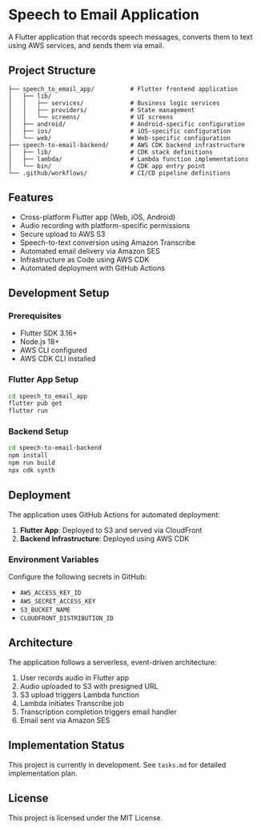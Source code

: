 # Speech to Email Application

A Flutter application that records speech messages, converts them to text using AWS services, and sends them via email.

## Project Structure

```
├── speech_to_email_app/          # Flutter frontend application
│   ├── lib/
│   │   ├── services/             # Business logic services
│   │   ├── providers/            # State management
│   │   └── screens/              # UI screens
│   ├── android/                  # Android-specific configuration
│   ├── ios/                      # iOS-specific configuration
│   └── web/                      # Web-specific configuration
├── speech-to-email-backend/      # AWS CDK backend infrastructure
│   ├── lib/                      # CDK stack definitions
│   ├── lambda/                   # Lambda function implementations
│   └── bin/                      # CDK app entry point
└── .github/workflows/            # CI/CD pipeline definitions
```

## Features

- Cross-platform Flutter app (Web, iOS, Android)
- Audio recording with platform-specific permissions
- Secure upload to AWS S3
- Speech-to-text conversion using Amazon Transcribe
- Automated email delivery via Amazon SES
- Infrastructure as Code using AWS CDK
- Automated deployment with GitHub Actions

## Development Setup

### Prerequisites

- Flutter SDK 3.16+
- Node.js 18+
- AWS CLI configured
- AWS CDK CLI installed

### Flutter App Setup

```bash
cd speech_to_email_app
flutter pub get
flutter run
```

### Backend Setup

```bash
cd speech-to-email-backend
npm install
npm run build
npx cdk synth
```

## Deployment

The application uses GitHub Actions for automated deployment:

1. **Flutter App**: Deployed to S3 and served via CloudFront
2. **Backend Infrastructure**: Deployed using AWS CDK

### Environment Variables

Configure the following secrets in GitHub:

- `AWS_ACCESS_KEY_ID`
- `AWS_SECRET_ACCESS_KEY`
- `S3_BUCKET_NAME`
- `CLOUDFRONT_DISTRIBUTION_ID`

## Architecture

The application follows a serverless, event-driven architecture:

1. User records audio in Flutter app
2. Audio uploaded to S3 with presigned URL
3. S3 upload triggers Lambda function
4. Lambda initiates Transcribe job
5. Transcription completion triggers email handler
6. Email sent via Amazon SES

## Implementation Status

This project is currently in development. See `tasks.md` for detailed implementation plan.

## License

This project is licensed under the MIT License.